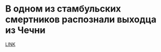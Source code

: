 # В одном из стамбульских смертников распознали выходца из Чечни



[LINK](https://varlamov.ru/1810207.html)